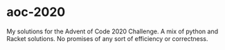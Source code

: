 # aoc-2020
My solutions for the Advent of Code 2020 Challenge. A mix of python and Racket solutions. No promises of any sort of efficiency or correctness.
